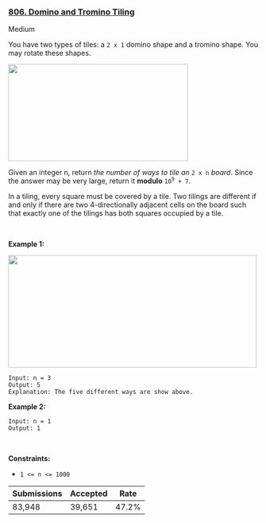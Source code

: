 ### [806. Domino and Tromino Tiling](https://leetcode.com/problems/domino-and-tromino-tiling/)

Medium

You have two types of tiles: a `` 2 x 1 `` domino shape and a tromino shape. You may rotate these shapes.

<img alt="" src="https://assets.leetcode.com/uploads/2021/07/15/lc-domino.jpg" style="width: 362px; height: 195px;"/>

Given an integer n, return _the number of ways to tile an_ `` 2 x n `` _board_. Since the answer may be very large, return it __modulo__ <code>10<sup>9</sup> + 7</code>.

In a tiling, every square must be covered by a tile. Two tilings are different if and only if there are two 4-directionally adjacent cells on the board such that exactly one of the tilings has both squares occupied by a tile.

 

__Example 1:__

<img alt="" src="https://assets.leetcode.com/uploads/2021/07/15/lc-domino1.jpg" style="width: 500px; height: 226px;"/>

```
Input: n = 3
Output: 5
Explanation: The five different ways are show above.
```

__Example 2:__

```
Input: n = 1
Output: 1
```

 

__Constraints:__

*   `` 1 <= n <= 1000 ``

| Submissions    | Accepted     | Rate   |
| -------------- | ------------ | ------ |
| 83,948 | 39,651 | 47.2% |